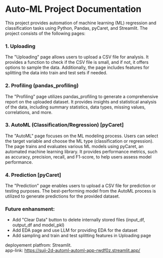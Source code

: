 # Auto-ML Project Documentation  
This project provides automation of machine learning (ML) regression and classification tasks using Python, Pandas, pyCaret, and Streamlit. The project consists of the following pages:

### 1. Uploading  
The "Uploading" page allows users to upload a CSV file for analysis.
It provides a function to check if the CSV file is small, and if not, it offers options to sample the data.
Additionally, the page includes features for splitting the data into train and test sets if needed.
### 2. Profiling (pandas_profiling)  
The "Profiling" page utilizes pandas_profiling to generate a comprehensive report on the uploaded dataset.
It provides insights and statistical analysis of the data, including summary statistics, data types, missing values, correlations, and more.
### 3. AutoML (Classification/Regression) [pyCaret]  
The "AutoML" page focuses on the ML modeling process.
Users can select the target variable and choose the ML type (classification or regression).
The page trains and evaluates various ML models using pyCaret, an automated machine learning library.
It provides performance metrics, such as accuracy, precision, recall, and F1-score, to help users assess model performance.
### 4. Prediction [pyCaret]  
The "Prediction" page enables users to upload a CSV file for prediction or testing purposes.
The best-performing model from the AutoML process is utilized to generate predictions for the provided dataset.

### Future enhansment:   
- Add "Clear Data" button to delete internally stored files (input_df, output_df and model_pkl)
- Add EDA page and use LLM for providing EDA for the dataset
- Add sampling and train and test splitting features in Uploading page


deployement platfrom: Streamlit.   
app-link: https://suji-2d-automl-automl-app-rwdf0z.streamlit.app/
